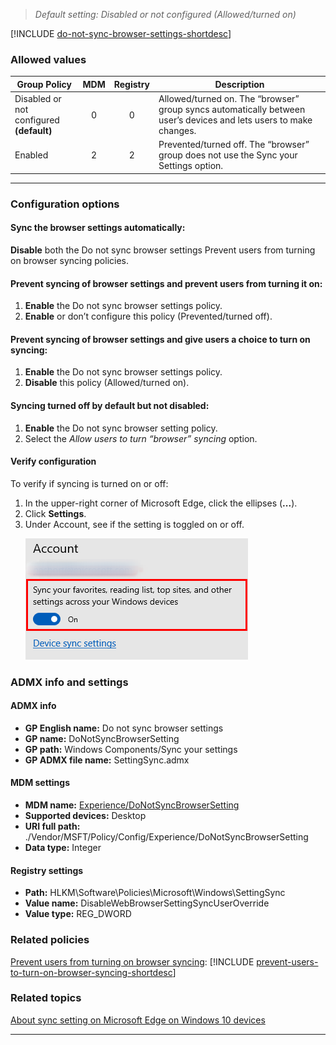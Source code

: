<!-- ## Do not sync browser settings
>*Supported versions: Microsoft Edge on Windows 10, next major version*<br> -->
>*Default setting:  Disabled or not configured (Allowed/turned on)*

[!INCLUDE [do-not-sync-browser-settings-shortdesc](../shortdesc/do-not-sync-browser-settings-shortdesc.md)]

### Allowed values

|Group Policy  |MDM |Registry |Description |
|---|:---:|:---:|---|
|Disabled or not configured<br>**(default)** |0 |0 |Allowed/turned on. The “browser” group syncs automatically between user’s devices and lets users to make changes. |
|Enabled |2 |2 |Prevented/turned off.  The “browser” group does not use the Sync your Settings option. |
---

### Configuration options

#### Sync the browser settings automatically:
**Disable** both the Do not sync browser settings Prevent users from turning on browser syncing policies.

#### Prevent syncing of browser settings and prevent users from turning it on:
1. **Enable** the Do not sync browser settings policy.
2. **Enable** or don’t configure this policy (Prevented/turned off).

#### Prevent syncing of browser settings and give users a choice to turn on syncing:
1. **Enable** the Do not sync browser settings policy.
2. **Disable** this policy (Allowed/turned on).

#### Syncing turned off by default but not disabled:
1. **Enable** the Do not sync browser setting policy.
2. Select the _Allow users to turn “browser” syncing_ option.

#### Verify configuration
To verify if syncing is turned on or off:
1. In the upper-right corner of Microsoft Edge, click the ellipses \(**...**\).
2. Click **Settings**.
3. Under Account, see if the setting is toggled on or off.<p>![Verify configuration](../images/sync-settings.PNG)


### ADMX info and settings
#### ADMX info
- **GP English name:** Do not sync browser settings
- **GP name:** DoNotSyncBrowserSetting
- **GP path:** Windows Components/Sync your settings
- **GP ADMX file name:** SettingSync.admx

#### MDM settings
- **MDM name:** [Experience/DoNotSyncBrowserSetting](../new-policies.md#donotsyncbrowsersetting)
- **Supported devices:** Desktop
- **URI full path:** ./Vendor/MSFT/Policy/Config/Experience/DoNotSyncBrowserSetting
- **Data type:** Integer

#### Registry settings
- **Path:** HLKM\\Software\Policies\Microsoft\Windows\SettingSync
- **Value name:** DisableWebBrowserSettingSyncUserOverride
- **Value type:** REG_DWORD


### Related policies

[Prevent users from turning on browser syncing](../new-policies.md#prevent-users-from-turning-on-browser-syncing): [!INCLUDE [prevent-users-to-turn-on-browser-syncing-shortdesc](../shortdesc/prevent-users-to-turn-on-browser-syncing-shortdesc.md)]



### Related topics

[About sync setting on Microsoft Edge on Windows 10 devices](http://windows.microsoft.com/windows-10/about-sync-settings-on-windows-10-devices)
<p><p>
<hr>